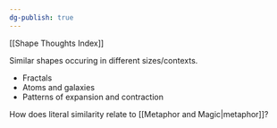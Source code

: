 ```yaml
---
dg-publish: true
---
```


[[Shape Thoughts Index]]

Similar shapes occuring in different sizes/contexts.

- Fractals
- Atoms and galaxies
- Patterns of expansion and contraction

How does literal similarity relate to [[Metaphor and Magic|metaphor]]? 